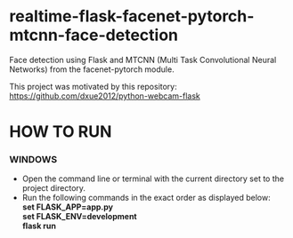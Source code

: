 # realtime-flask-facenet-pytorch-mtcnn-face-detection
Face detection using Flask and MTCNN (Multi Task Convolutional Neural Networks) from the facenet-pytorch module.

This project was motivated by this repository:<br> https://github.com/dxue2012/python-webcam-flask

# HOW TO RUN
<h3>WINDOWS</h3>
<ul>
  <li>
    Open the command line or terminal with the current directory set to the project directory.
  </li>
  <li>
    Run the following commands in the exact order as displayed below:
    <br>
    <b>set FLASK_APP=app.py</b>
    <br>
    <b>set FLASK_ENV=development</b>
    <br>
    <b>flask run</b>
  </li>
</ul>
